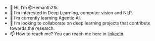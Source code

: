 - 👋 Hi, I’m @Hemanth21k
- 👀 I’m interested in Deep Learning, computer vision and NLP.
- 🌱 I’m currently learning Agentic AI.
- 💞️ I’m looking to collaborate on deep learning projects that contribute towards the research.
- 📫 How to reach me? You can reach me here in  [linkedin](https://www.linkedin.com/in/hemanth21k/)
